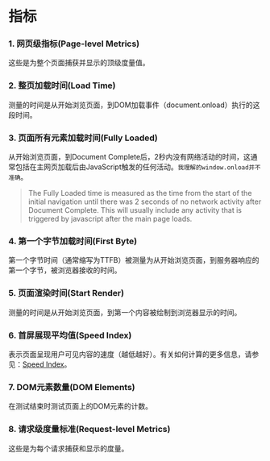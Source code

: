 # 指标

### 1. 网页级指标(Page-level Metrics)
这些是为整个页面捕获并显示的顶级度量值。

### 2. 整页加载时间(Load Time)
测量的时间是从开始浏览页面，到DOM加载事件（document.onload）执行的这段时间。

### 3. 页面所有元素加载时间(Fully Loaded)
从开始浏览页面，到Document Complete后，2秒内没有网络活动的时间，这通常包括在主网页加载后由JavaScript触发的任何活动。`我理解的window.onload并不准确`。
> The Fully Loaded time is measured as the time from the start of the initial navigation until there was 2 seconds of no network activity after Document Complete.  This will usually include any activity that is triggered by javascript after the main page loads.

### 4. 第一个字节加载时间(First Byte)
第一个字节时间（通常缩写为TTFB）被测量为从开始浏览页面，到服务器响应的第一个字节，被浏览器接收的时间。

### 5. 页面渲染时间(Start Render)
测量的时间是从开始浏览页面，到第一个内容被绘制到浏览器显示的时间。

### 6. 首屏展现平均值(Speed Index)
表示页面呈现用户可见内容的速度（越低越好）。有关如何计算的更多信息，请参见：[Speed Index](/Using-WebPagetest/metrics-speed-index.md)。

### 7. DOM元素数量(DOM Elements)
在测试结束时测试页面上的DOM元素的计数。

### 8. 请求级度量标准(Request-level Metrics)
这些是为每个请求捕获和显示的度量。